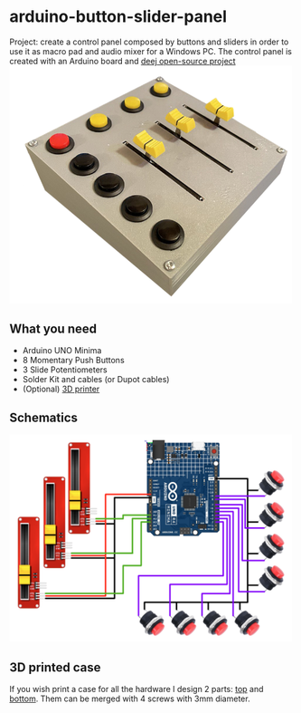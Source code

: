 # arduino-button-slider-panel
Project: create a control panel composed by buttons and sliders in order to use it as macro pad and audio mixer for a Windows PC. The control panel is created
with an Arduino board and [deej open-source project](https://github.com/omriharel/deej)\
<img src="./images/photo.png" width="500">

## What you need
+ Arduino UNO Minima
+ 8 Momentary Push Buttons
+ 3 Slide Potentiometers
+ Solder Kit and cables (or Dupot cables)
+ (Optional) [3D printer](#3D-printed-case)
## Schematics
<img src="./images/schematics.png" width="500">

## 3D printed case
If you wish print a case for all the hardware I design 2 parts: [top](./3Dmodel/top.stl) and [bottom](./3Dmodel/bottom.stl).
Them can be merged with 4 screws with 3mm diameter.
